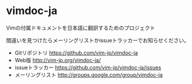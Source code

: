 # vimdoc-ja

Vimの付属ドキュメントを日本語に翻訳するためのプロジェクト

間違いを見つけたらメーリングリストかissueトラッカーでお知らせください。

- Gitリポジトリ https://github.com/vim-jp/vimdoc-ja
- Web版 http://vim-jp.org/vimdoc-ja/
- issueトラッカー https://github.com/vim-jp/vimdoc-ja/issues
- メーリングリスト http://groups.google.com/group/vimdoc-ja
